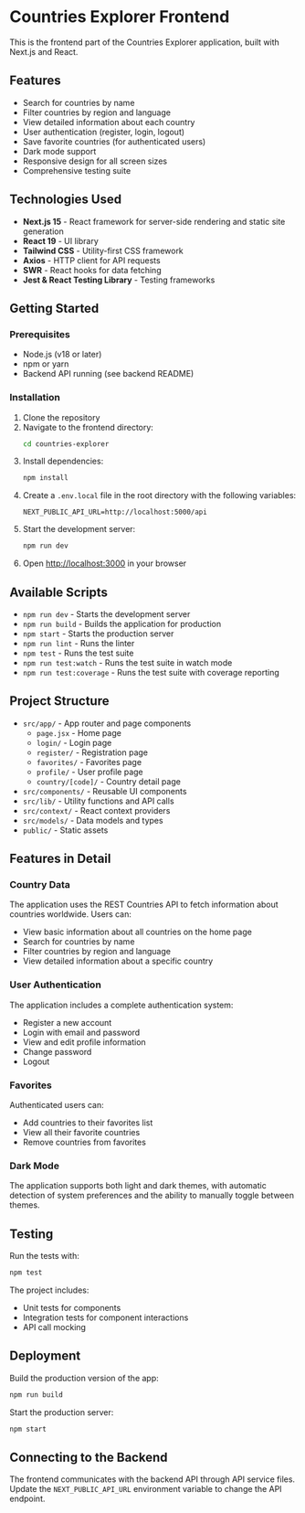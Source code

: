 # Countries Explorer Frontend

This is the frontend part of the Countries Explorer application, built with Next.js and React.

## Features

- Search for countries by name
- Filter countries by region and language
- View detailed information about each country
- User authentication (register, login, logout)
- Save favorite countries (for authenticated users)
- Dark mode support
- Responsive design for all screen sizes
- Comprehensive testing suite

## Technologies Used

- **Next.js 15** - React framework for server-side rendering and static site generation
- **React 19** - UI library
- **Tailwind CSS** - Utility-first CSS framework
- **Axios** - HTTP client for API requests
- **SWR** - React hooks for data fetching
- **Jest & React Testing Library** - Testing frameworks

## Getting Started

### Prerequisites

- Node.js (v18 or later)
- npm or yarn
- Backend API running (see backend README)

### Installation

1. Clone the repository
2. Navigate to the frontend directory:
   ```bash
   cd countries-explorer
   ```
3. Install dependencies:
   ```bash
   npm install
   ```
4. Create a `.env.local` file in the root directory with the following variables:
   ```
   NEXT_PUBLIC_API_URL=http://localhost:5000/api
   ```
5. Start the development server:
   ```bash
   npm run dev
   ```
6. Open [http://localhost:3000](http://localhost:3000) in your browser

## Available Scripts

- `npm run dev` - Starts the development server
- `npm run build` - Builds the application for production
- `npm start` - Starts the production server
- `npm run lint` - Runs the linter
- `npm test` - Runs the test suite
- `npm run test:watch` - Runs the test suite in watch mode
- `npm run test:coverage` - Runs the test suite with coverage reporting

## Project Structure

- `src/app/` - App router and page components
  - `page.jsx` - Home page
  - `login/` - Login page
  - `register/` - Registration page
  - `favorites/` - Favorites page
  - `profile/` - User profile page
  - `country/[code]/` - Country detail page
- `src/components/` - Reusable UI components
- `src/lib/` - Utility functions and API calls
- `src/context/` - React context providers
- `src/models/` - Data models and types
- `public/` - Static assets

## Features in Detail

### Country Data

The application uses the REST Countries API to fetch information about countries worldwide. Users can:

- View basic information about all countries on the home page
- Search for countries by name
- Filter countries by region and language
- View detailed information about a specific country

### User Authentication

The application includes a complete authentication system:

- Register a new account
- Login with email and password
- View and edit profile information
- Change password
- Logout

### Favorites

Authenticated users can:

- Add countries to their favorites list
- View all their favorite countries
- Remove countries from favorites

### Dark Mode

The application supports both light and dark themes, with automatic detection of system preferences and the ability to manually toggle between themes.

## Testing

Run the tests with:

```bash
npm test
```

The project includes:

- Unit tests for components
- Integration tests for component interactions
- API call mocking

## Deployment

Build the production version of the app:

```bash
npm run build
```

Start the production server:

```bash
npm start
```

## Connecting to the Backend

The frontend communicates with the backend API through API service files. Update the `NEXT_PUBLIC_API_URL` environment variable to change the API endpoint.
